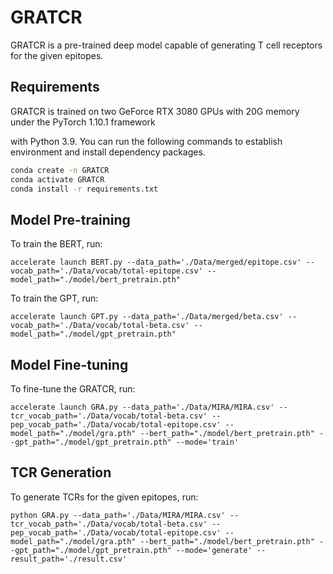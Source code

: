 # GRATCR

GRATCR is a pre-trained deep model capable of generating T cell receptors for the given epitopes.

## Requirements

GRATCR is trained on two GeForce RTX 3080 GPUs with 20G memory under the PyTorch 1.10.1 framework 

with Python 3.9. You can run the following commands to establish environment and install dependency packages.

```bash
conda create -n GRATCR
conda activate GRATCR
conda install -r requirements.txt
```

## Model Pre-training

To train the BERT, run:

```commandline
accelerate launch BERT.py --data_path='./Data/merged/epitope.csv' --vocab_path='./Data/vocab/total-epitope.csv' --model_path="./model/bert_pretrain.pth" 
```
To train the GPT, run:

```commandline
accelerate launch GPT.py --data_path='./Data/merged/beta.csv' --vocab_path='./Data/vocab/total-beta.csv' --model_path="./model/gpt_pretrain.pth"
```

## Model Fine-tuning

To fine-tune the GRATCR, run:

```commandline
accelerate launch GRA.py --data_path='./Data/MIRA/MIRA.csv' --tcr_vocab_path='./Data/vocab/total-beta.csv' --pep_vocab_path='./Data/vocab/total-epitope.csv' --model_path="./model/gra.pth" --bert_path="./model/bert_pretrain.pth" --gpt_path="./model/gpt_pretrain.pth" --mode='train'
```

## TCR Generation

To generate TCRs for the given epitopes, run:

```commandline
python GRA.py --data_path='./Data/MIRA/MIRA.csv' --tcr_vocab_path='./Data/vocab/total-beta.csv' --pep_vocab_path='./Data/vocab/total-epitope.csv' --model_path="./model/gra.pth" --bert_path="./model/bert_pretrain.pth" --gpt_path="./model/gpt_pretrain.pth" --mode='generate' --result_path='./result.csv'
```

